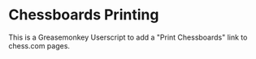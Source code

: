 Chessboards Printing
====================

This is a Greasemonkey Userscript to add a "Print Chessboards" link to chess.com pages.